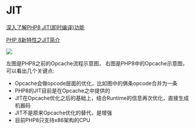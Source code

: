 # JIT

[深入了解PHP8 JIT(即时编译)功能](https://blog.p2hp.com/archives/7620)

[PHP 8新特性之JIT简介](https://www.laruence.com/2020/06/27/5963.html)

![](https://www.laruence.com/medias/2020/06/Screen-Shot-2020-06-28-at-18.31.57.png)

左图是PHP8之前的Opcache流程示意图， 右图是PHP8中的Opcache示意图， 可以看出几个关键点:

- Opcache会做opcode层面的优化，比如图中的俩条opcode合并为一条
- PHP8的JIT目前是在Opcache之中提供的
- JIT在Opcache优化之后的基础上，结合Runtime的信息再次优化，直接生成机器码
- JIT不是原来Opcache优化的替代，是增强
- 目前PHP8只支持x86架构的CPU